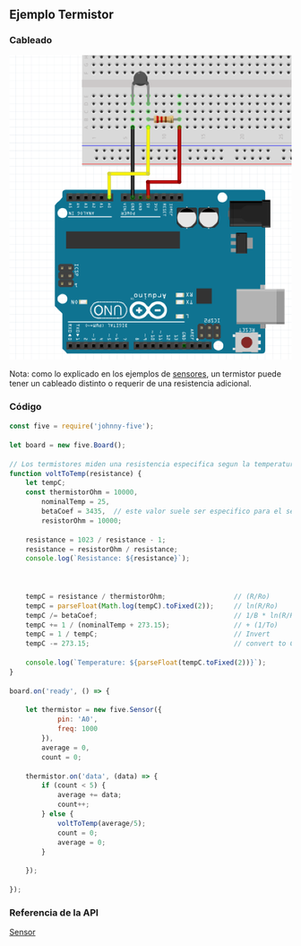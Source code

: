 ## Ejemplo Termistor

### Cableado
![cableado termistor](../../assets/thermoresistor.png)
    
Nota: como lo explicado en los ejemplos de [sensores](../sensors), un termistor puede tener un cableado distinto o requerir de una resistencia adicional. 


### Código
```javascript
const five = require('johnny-five');

let board = new five.Board();

// Los termistores miden una resistencia especifica segun la temperatura, similar a como funcionan las fotoresistencias. Ese valor en ohms, deberemos convertilo a celcius o farenheit segun sea necesario. 
function voltToTemp(resistance) {
    let tempC;
    const thermistorOhm = 10000,
        nominalTemp = 25,
        betaCoef = 3435,  // este valor suele ser especifico para el sensor, usualmente relacionado con la marca o fabricante.
        resistorOhm = 10000;

    resistance = 1023 / resistance - 1;
    resistance = resistorOhm / resistance;
    console.log(`Resistance: ${resistance}`);



    tempC = resistance / thermistorOhm;                 // (R/Ro)
    tempC = parseFloat(Math.log(tempC).toFixed(2));     // ln(R/Ro)
    tempC /= betaCoef;                                  // 1/B * ln(R/Ro)
    tempC += 1 / (nominalTemp + 273.15);                // + (1/To)
    tempC = 1 / tempC;                                  // Invert
    tempC -= 273.15;                                    // convert to C

    console.log(`Temperature: ${parseFloat(tempC.toFixed(2))}`);
}

board.on('ready', () => {

    let thermistor = new five.Sensor({
            pin: 'A0',
            freq: 1000
        }),
        average = 0,
        count = 0;

    thermistor.on('data', (data) => {
        if (count < 5) {
            average += data;
            count++;
        } else {
            voltToTemp(average/5);
            count = 0;
            average = 0;
        }

    });

});
```

### Referencia de la API
[Sensor](http://johnny-five.io/api/sensor)